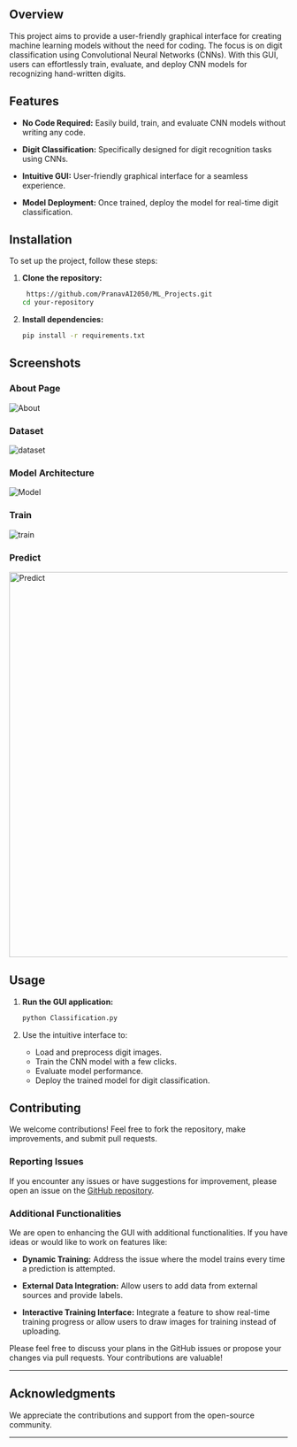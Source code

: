  

## Overview

This project aims to provide a user-friendly graphical interface for creating machine learning models without the need for coding. The focus is on digit classification using Convolutional Neural Networks (CNNs). With this GUI, users can effortlessly train, evaluate, and deploy CNN models for recognizing hand-written digits.

## Features

- **No Code Required:** Easily build, train, and evaluate CNN models without writing any code.
  
- **Digit Classification:** Specifically designed for digit recognition tasks using CNNs.

- **Intuitive GUI:** User-friendly graphical interface for a seamless experience.

- **Model Deployment:** Once trained, deploy the model for real-time digit classification.

## Installation

To set up the project, follow these steps:

1. **Clone the repository:**

    ```bash
     https://github.com/PranavAI2050/ML_Projects.git
    cd your-repository
    ```

2. **Install dependencies:**

    ```bash
    pip install -r requirements.txt
    ```
## Screenshots

### About Page
![About](https://github.com/PranavAI2050/ML_Projects/assets/123180829/8455228e-4494-4e61-a343-57eab34bf576)

### Dataset
![dataset](https://github.com/PranavAI2050/ML_Projects/assets/123180829/a6c563a6-872b-49aa-b5d7-4e2a5c8e18ed)
### Model Architecture
![Model](https://github.com/PranavAI2050/ML_Projects/assets/123180829/c5354103-f059-4da2-8822-245db22f1651)


### Train
 ![train](https://github.com/PranavAI2050/ML_Projects/assets/123180829/43c5dde2-b071-438d-b162-23a1b6ffb6bc)

### Predict
<img width="696" alt="Predict" src="https://github.com/PranavAI2050/ML_Projects/assets/123180829/90777947-3b5a-4cc2-a599-ba5a9f2f3366">
 


## Usage

1. **Run the GUI application:**

    ```bash
    python Classification.py
    ```

2. Use the intuitive interface to:
   - Load and preprocess digit images.
   - Train the CNN model with a few clicks.
   - Evaluate model performance.
   - Deploy the trained model for digit classification.
## Contributing

We welcome contributions! Feel free to fork the repository, make improvements, and submit pull requests.

### Reporting Issues

If you encounter any issues or have suggestions for improvement, please open an issue on the [GitHub repository](
     https://github.com/PranavAI2050/ML_Projects.git).


### Additional Functionalities

We are open to enhancing the GUI with additional functionalities. If you have ideas or would like to work on features like:

- **Dynamic Training:** Address the issue where the model trains every time a prediction is attempted.
  
- **External Data Integration:** Allow users to add data from external sources and provide labels.

- **Interactive Training Interface:** Integrate a feature to show real-time training progress or allow users to draw images for training instead of uploading.

Please feel free to discuss your plans in the GitHub issues or propose your changes via pull requests. Your contributions are valuable!

---

## Acknowledgments

We appreciate the contributions and support from the open-source community.

---
